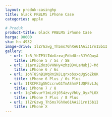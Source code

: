 ```yaml
---
layout: produk-casinghp
title: 6lack PRBLMS iPhone Case
categories: apple

# Produk
product-title: 6lack PRBLMS iPhone Case
harga: 90000
sku: hn-4932
image-drive: 1lZrGzwg_Th5ms7GhXe61AAiJ1rn15b1I
gallery:
  - url: 1cB_YhTP3lIWvUzxwjFdbd8rz3JYGQuyA
    title: iPhone 5 / 5s / SE
  - url: 11arn2Edoz6VHNHy4zhzBDvLaMubjJ-Md
    title: iPhone 6 / 6s
  - url: 1ohT8SnB1WqRniNJLqrxobsxqUgSoZk8K
    title: iPhone 6 Plus / 6s Plus
  - url: 1IRCFK3gSNCccrwG1TmAShmF1UQFEvLJq
    title: iPhone 7 / 8
  - url: 1q7nKvurY1mLzXj054zvyVhUy_OyxPL0X
    title: iPhone 7 Plus / 8 Plus
  - url: 1lZrGzwg_Th5ms7GhXe61AAiJ1rn15b1I
    title: iPhone X
---
```

